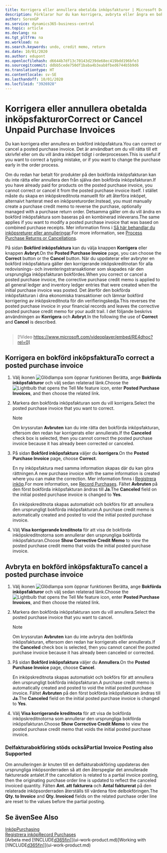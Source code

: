 ```yaml
---
title: Korrigera eller annullera obetalda inköpsfakturor | Microsoft Docs
description: Förklarar hur du kan korrigera, avbryta eller ångra en bokförd inköpsfaktura eller skapa en inköpskreditnota automatiskt.
author: SorenGP
ms.service: dynamics365-business-central
ms.topic: article
ms.devlang: na
ms.tgt_pltfrm: na
ms.workload: na
ms.search.keywords: undo, credit memo, return
ms.date: 10/01/2020
ms.author: edupont
ms.openlocfilehash: d6644b7df13c70143d239de68ec419bdd196bfe3
ms.sourcegitcommit: ddbb5cede750df1baba4b3eab8fbed6744b5b9d6
ms.translationtype: HT
ms.contentlocale: sv-SE
ms.lasthandoff: 10/01/2020
ms.locfileid: "3926928"
---
```

# <a name="correct-or-cancel-unpaid-purchase-invoices"></a><span data-ttu-id="e5c57-103">Korrigera eller annullera obetalda inköpsfakturor</span><span class="sxs-lookup"><span data-stu-id="e5c57-103">Correct or Cancel Unpaid Purchase Invoices</span></span>

<span data-ttu-id="e5c57-104">Du kan korrigera eller annullera en bokförd inköpsfaktura.</span><span class="sxs-lookup"><span data-stu-id="e5c57-104">You can correct or cancel a posted purchase invoice.</span></span> <span data-ttu-id="e5c57-105">Det är användbart om du vill rätta till ett skrivfel eller om du vill ändra inköpet tidigt i orderprocessen.</span><span class="sxs-lookup"><span data-stu-id="e5c57-105">This is useful if you want to correct a typing mistake, or if you want to change the purchase early in the order process.</span></span>

<span data-ttu-id="e5c57-106">Om du redan har betalt för produkter på den bokförda inköpsfakturan kan du inte rätta eller annullera den från själva den bokförda inköpsfakturan.</span><span class="sxs-lookup"><span data-stu-id="e5c57-106">If you have already paid for products on the posted purchase invoice, you cannot correct or cancel it from the posted purchase invoice itself.</span></span> <span data-ttu-id="e5c57-107">I stället måste du skapa en inköpskreditnota manuellt för att återföra inköpet, alternaivt hanterat med en inköpsreturorder.</span><span class="sxs-lookup"><span data-stu-id="e5c57-107">Instead, you must manually create a purchase credit memo to reverse the purchase, optionally managed with a purchase return order.</span></span> <span data-ttu-id="e5c57-108">Detsamma gäller om du vill ändra en bokförd inköpsfaktura som baseras på en kombinerad inleverans.</span><span class="sxs-lookup"><span data-stu-id="e5c57-108">The same applies if you want to modify a posted purchase invoice that was based on combined purchase receipts.</span></span> <span data-ttu-id="e5c57-109">Mer information finns i [Så här behandlar du inköpsreturer eller annulleringar](purchasing-how-process-purchase-returns-cancellations.md).</span><span class="sxs-lookup"><span data-stu-id="e5c57-109">For more information, see [Process Purchase Returns or Cancellations](purchasing-how-process-purchase-returns-cancellations.md).</span></span>

<span data-ttu-id="e5c57-110">På sidan **Bokförd inköpsfaktura** kan du välja knappen **Korrigera** eller knappen **Avbryt**.</span><span class="sxs-lookup"><span data-stu-id="e5c57-110">On the **Posted Purchase Invoice** page, you can choose the **Correct** button or the **Cancel** button.</span></span> <span data-ttu-id="e5c57-111">När du uppdaterar eller avbryter en bokförd inköpsfaktura gäller den korrigerande inköpskreditnotan för alla redovisnings- och inventeringstransaktioner som skapades när den ursprungliga inköpsfakturan bokfördes.</span><span class="sxs-lookup"><span data-stu-id="e5c57-111">When you correct or cancel a posted purchase invoice, the corrective purchase credit memo is applied to all general ledger and inventory ledger entries that were created when the initial purchase invoice was posted.</span></span> <span data-ttu-id="e5c57-112">Det återför den bokförda inköpsfakturan i dina ekonomiska transaktioner och lämnar bokförd korrigering av inköpskreditnota för din verifieringskedja.</span><span class="sxs-lookup"><span data-stu-id="e5c57-112">This reverses the posted purchase invoice in your financial records and leaves the corrective posted purchase credit memo for your audit trail.</span></span> <span data-ttu-id="e5c57-113">I det följande beskrivs användningen av **Korrigera** och **Avbryt**.</span><span class="sxs-lookup"><span data-stu-id="e5c57-113">In the following the use of **Correct** and **Cancel** is described.</span></span>
<br><br>
> [!Video https://www.microsoft.com/videoplayer/embed/RE4dhoc?rel=0]

## <a name="to-correct-a-posted-purchase-invoice"></a><span data-ttu-id="e5c57-114">Korrigera en bokförd inköpsfaktura</span><span class="sxs-lookup"><span data-stu-id="e5c57-114">To correct a posted purchase invoice</span></span>
1. <span data-ttu-id="e5c57-115">Välj ikonen ![Glödlampa som öppnar funktionen Berätta](media/ui-search/search_small.png "Berätta vad du vill göra"), ange **Bokförda inköpsfakturor** och välj sedan relaterad länk.</span><span class="sxs-lookup"><span data-stu-id="e5c57-115">Choose the ![Lightbulb that opens the Tell Me feature](media/ui-search/search_small.png "Tell me what you want to do") icon, enter **Posted Purchase Invoices**, and then choose the related link.</span></span>  
2. <span data-ttu-id="e5c57-116">Markera den bokförda inköpsfakturan som du vill korrigera.</span><span class="sxs-lookup"><span data-stu-id="e5c57-116">Select the posted purchase invoice that you want to correct.</span></span>  

    > [!NOTE]  
    >   <span data-ttu-id="e5c57-117">Om kryssrutan **Avbruten** kan du inte rätta den bokförda inköpsfakturan, eftersom den redan har korrigerats eller annullerats.</span><span class="sxs-lookup"><span data-stu-id="e5c57-117">If the **Canceled** check box is selected, then you cannot correct the posted purchase invoice because it has already been corrected or canceled.</span></span>
3. <span data-ttu-id="e5c57-118">På sidan **Bokförd inköpsfaktura** väljer du **korrigera**.</span><span class="sxs-lookup"><span data-stu-id="e5c57-118">On the **Posted Purchase Invoice** page, choose **Correct**.</span></span>

    <span data-ttu-id="e5c57-119">En ny inköpsfaktura med samma information skapas där du kan göra rättningen.</span><span class="sxs-lookup"><span data-stu-id="e5c57-119">A new purchase invoice with the same information is created where you can make the correction.</span></span> <span data-ttu-id="e5c57-120">Mer information finns i [Registrera inköp](purchasing-how-record-purchases.md).</span><span class="sxs-lookup"><span data-stu-id="e5c57-120">For more information, see [Record Purchases](purchasing-how-record-purchases.md).</span></span> <span data-ttu-id="e5c57-121">Fältet **Avbruten** på den först bokförda inköpsfakturan ändras till **Ja**.</span><span class="sxs-lookup"><span data-stu-id="e5c57-121">The **Canceled** field on the initial posted purchase invoice is changed to **Yes**.</span></span>

    <span data-ttu-id="e5c57-122">En inköpskreditnota skapas automatiskt och bokförs för att annullera den ursprungligt bokförda inköpsfakturan.</span><span class="sxs-lookup"><span data-stu-id="e5c57-122">A purchase credit memo is automatically created and posted to void the initial posted purchase invoice.</span></span>
4. <span data-ttu-id="e5c57-123">Välj **Visa korrigerande kreditnota** för att visa de bokförda inköpskreditnotorna som annullerar den ursprungliga bokförda inköpsfakturan.</span><span class="sxs-lookup"><span data-stu-id="e5c57-123">Choose **Show Corrective Credit Memo** to view the posted purchase credit memo that voids the initial posted purchase invoice.</span></span>

## <a name="to-cancel-a-posted-purchase-invoice"></a><span data-ttu-id="e5c57-124">Avbryta en bokförd inköpsfaktura</span><span class="sxs-lookup"><span data-stu-id="e5c57-124">To cancel a posted purchase invoice</span></span>
1. <span data-ttu-id="e5c57-125">Välj ikonen ![Glödlampa som öppnar funktionen Berätta](media/ui-search/search_small.png "Berätta vad du vill göra"), ange **Bokförda inköpsfakturor** och välj sedan relaterad länk.</span><span class="sxs-lookup"><span data-stu-id="e5c57-125">Choose the ![Lightbulb that opens the Tell Me feature](media/ui-search/search_small.png "Tell me what you want to do") icon, enter **Posted Purchase Invoices**, and then choose the related link.</span></span>  
2. <span data-ttu-id="e5c57-126">Markera den bokförda inköpsfakturan som du vill annullera.</span><span class="sxs-lookup"><span data-stu-id="e5c57-126">Select the posted purchase invoice that you want to cancel.</span></span>

    > [!NOTE]  
    >   <span data-ttu-id="e5c57-127">Om kryssrutan **Avbruten** kan du inte avbryta den bokförda inköpsfakturan, eftersom den redan har korrigerats eller annullerats.</span><span class="sxs-lookup"><span data-stu-id="e5c57-127">If the **Canceled** check box is selected, then you cannot cancel the posted purchase invoice because it has already been canceled or corrected.</span></span>
3. <span data-ttu-id="e5c57-128">På sidan **Bokförd inköpsfaktura** väljer du **Annullera**.</span><span class="sxs-lookup"><span data-stu-id="e5c57-128">On the **Posted Purchase Invoice** page, choose **Cancel**.</span></span>

    <span data-ttu-id="e5c57-129">En inköpskreditnota skapas automatiskt och bokförs för att annullera den ursprungligt bokförda inköpsfakturan.</span><span class="sxs-lookup"><span data-stu-id="e5c57-129">A purchase credit memo is automatically created and posted to void the initial posted purchase invoice.</span></span> <span data-ttu-id="e5c57-130">Fältet **Avbruten** på den först bokförda inköpsfakturan ändras till **Ja**.</span><span class="sxs-lookup"><span data-stu-id="e5c57-130">The **Canceled** field on the initial posted purchase invoice is changed to **Yes**.</span></span>
4. <span data-ttu-id="e5c57-131">Välj **Visa korrigerande kreditnota** för att visa de bokförda inköpskreditnotorna som annullerar den ursprungliga bokförda inköpsfakturan.</span><span class="sxs-lookup"><span data-stu-id="e5c57-131">Choose **Show Corrective Credit Memo** to view the posted purchase credit memo that voids the initial posted purchase invoice.</span></span>

### <a name="partial-invoice-posting-also-supported"></a><span data-ttu-id="e5c57-132">Delfakturabokföring stöds också</span><span class="sxs-lookup"><span data-stu-id="e5c57-132">Partial Invoice Posting also Supported</span></span>
<span data-ttu-id="e5c57-133">Om annulleringen är knuten till en delfakturabokföring uppdateras den ursprungliga inköpsorderraden så att den återspeglar det annullerade fakturerade antalet.</span><span class="sxs-lookup"><span data-stu-id="e5c57-133">If the cancellation is related to a partial invoice posting, then the originating purchase order line is updated to reflect the canceled invoiced quantity.</span></span> <span data-ttu-id="e5c57-134">Fälten **Ant. att fakturera** och **Antal fakturerat** på den relaterade inköpsorderraden återställs till värdena före delbokföringen.</span><span class="sxs-lookup"><span data-stu-id="e5c57-134">The **Qty. to Invoice** and **Qty. Invoiced** fields on the related purchase order line are reset to the values before the partial posting.</span></span>

## <a name="see-also"></a><span data-ttu-id="e5c57-135">Se även</span><span class="sxs-lookup"><span data-stu-id="e5c57-135">See Also</span></span>
[<span data-ttu-id="e5c57-136">Inköp</span><span class="sxs-lookup"><span data-stu-id="e5c57-136">Purchasing</span></span>](purchasing-manage-purchasing.md)  
[<span data-ttu-id="e5c57-137">Registrera inköp</span><span class="sxs-lookup"><span data-stu-id="e5c57-137">Record Purchases</span></span>](purchasing-how-record-purchases.md)  
<span data-ttu-id="e5c57-138">[Arbeta med [!INCLUDE[d365fin](includes/d365fin_md.md)]](ui-work-product.md)</span><span class="sxs-lookup"><span data-stu-id="e5c57-138">[Working with [!INCLUDE[d365fin](includes/d365fin_md.md)]](ui-work-product.md)</span></span>
